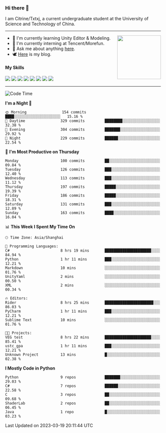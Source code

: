 ### Hi there 👋

I am Citrine/Txtxj, a current undergraduate student at the University of Science and Technology of China.

---

<img align="right" height="141" src="https://github-readme-stats.vercel.app/api?username=txtxj&theme=tokyonight&show_icons=true&count_private=true">

- 🌱 I'm currently learning Unity Editor & Modeling.
- 🐶 I'm currently interning at Tencent/Morefun.
- 💬 Ask me about anything [here](https://github.com/txtxj/txtxj/issues).
- 🕊️ [Here](https://txtxj.top) is my blog.

#### My Skills

![](https://img.shields.io/badge/C%23-239120?logo=csharp&logoColor=fff)
![](https://img.shields.io/badge/Unity-000000?logo=unity&logoColor=fff)
![](https://img.shields.io/badge/Python-3e74a2?logo=python&logoColor=fff)
![](https://img.shields.io/badge/C++-65318e?logo=cplusplus&logoColor=fff)
![](https://img.shields.io/badge/C-5654a2?logo=c&logoColor=fff)
![](https://img.shields.io/badge/Blender-f5792a?logo=blender&logoColor=fff)
![](https://img.shields.io/badge/OpenJDK-ffffff?logo=openjdk&logoColor=000)
![](https://img.shields.io/badge/SQL-cc2927?logo=microsoftsqlserver&logoColor=fff)

---

<!--START_SECTION:waka-->
![Code Time](http://img.shields.io/badge/Code%20Time-675%20hrs%204%20mins-blue)

**I'm a Night 🦉** 

```text
🌞 Morning                154 commits         ████░░░░░░░░░░░░░░░░░░░░░   15.16 % 
🌆 Daytime                329 commits         ████████░░░░░░░░░░░░░░░░░   32.38 % 
🌃 Evening                304 commits         ███████░░░░░░░░░░░░░░░░░░   29.92 % 
🌙 Night                  229 commits         ██████░░░░░░░░░░░░░░░░░░░   22.54 % 
```
📅 **I'm Most Productive on Thursday** 

```text
Monday                   100 commits         ██░░░░░░░░░░░░░░░░░░░░░░░   09.84 % 
Tuesday                  126 commits         ███░░░░░░░░░░░░░░░░░░░░░░   12.40 % 
Wednesday                113 commits         ███░░░░░░░░░░░░░░░░░░░░░░   11.12 % 
Thursday                 197 commits         █████░░░░░░░░░░░░░░░░░░░░   19.39 % 
Friday                   186 commits         █████░░░░░░░░░░░░░░░░░░░░   18.31 % 
Saturday                 131 commits         ███░░░░░░░░░░░░░░░░░░░░░░   12.89 % 
Sunday                   163 commits         ████░░░░░░░░░░░░░░░░░░░░░   16.04 % 
```


📊 **This Week I Spent My Time On** 

```text
🕑︎ Time Zone: Asia/Shanghai

💬 Programming Languages: 
C#                       8 hrs 19 mins       █████████████████████░░░░   84.94 % 
Python                   1 hr 11 mins        ███░░░░░░░░░░░░░░░░░░░░░░   12.21 % 
Markdown                 10 mins             ░░░░░░░░░░░░░░░░░░░░░░░░░   01.76 % 
UnityYaml                2 mins              ░░░░░░░░░░░░░░░░░░░░░░░░░   00.50 % 
XML                      2 mins              ░░░░░░░░░░░░░░░░░░░░░░░░░   00.34 % 

🔥 Editors: 
Rider                    8 hrs 25 mins       ██████████████████████░░░   86.03 % 
PyCharm                  1 hr 11 mins        ███░░░░░░░░░░░░░░░░░░░░░░   12.21 % 
Sublime Text             10 mins             ░░░░░░░░░░░░░░░░░░░░░░░░░   01.76 % 

🐱‍💻 Projects: 
VEG test                 8 hrs 22 mins       █████████████████████░░░░   85.41 % 
ustc_gpa                 1 hr 11 mins        ███░░░░░░░░░░░░░░░░░░░░░░   12.21 % 
Unknown Project          13 mins             █░░░░░░░░░░░░░░░░░░░░░░░░   02.38 % 
```

**I Mostly Code in Python** 

```text
Python                   9 repos             ███████░░░░░░░░░░░░░░░░░░   29.03 % 
C#                       7 repos             ██████░░░░░░░░░░░░░░░░░░░   22.58 % 
C                        3 repos             ██░░░░░░░░░░░░░░░░░░░░░░░   09.68 % 
ShaderLab                2 repos             ██░░░░░░░░░░░░░░░░░░░░░░░   06.45 % 
Java                     1 repo              █░░░░░░░░░░░░░░░░░░░░░░░░   03.23 % 
```




 Last Updated on 2023-03-19 20:11:44 UTC
<!--END_SECTION:waka-->
